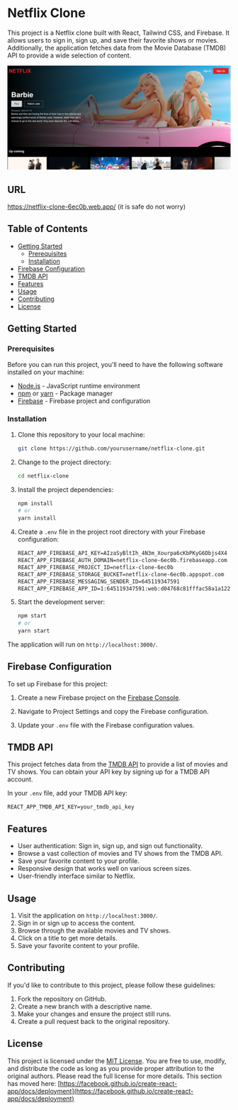 
# Netflix Clone

This project is a Netflix clone built with React, Tailwind CSS, and Firebase. It allows users to sign in, sign up, and save their favorite shows or movies. Additionally, the application fetches data from the Movie Database (TMDB) API to provide a wide selection of content.

![Screenshot](src/images/screenshot.png)
## URL

https://netflix-clone-6ec0b.web.app/
(it is safe do not worry)

## Table of Contents

- [Getting Started](#getting-started)
  - [Prerequisites](#prerequisites)
  - [Installation](#installation)
- [Firebase Configuration](#firebase-configuration)
- [TMDB API](#tmdb-api)
- [Features](#features)
- [Usage](#usage)
- [Contributing](#contributing)
- [License](#license)

## Getting Started

### Prerequisites

Before you can run this project, you'll need to have the following software installed on your machine:

- [Node.js](https://nodejs.org/) - JavaScript runtime environment
- [npm](https://www.npmjs.com/) or [yarn](https://classic.yarnpkg.com/en/) - Package manager
- [Firebase](https://firebase.google.com/) - Firebase project and configuration

### Installation

1. Clone this repository to your local machine:

   ```bash
   git clone https://github.com/yourusername/netflix-clone.git
   ```

2. Change to the project directory:

   ```bash
   cd netflix-clone
   ```

3. Install the project dependencies:

   ```bash
   npm install
   # or
   yarn install
   ```

4. Create a `.env` file in the project root directory with your Firebase configuration:

   ```env
   REACT_APP_FIREBASE_API_KEY=AIzaSyBltIh_4N3m_Xourpa6cKbPKyG6Dbjs4X4
   REACT_APP_FIREBASE_AUTH_DOMAIN=netflix-clone-6ec0b.firebaseapp.com
   REACT_APP_FIREBASE_PROJECT_ID=netflix-clone-6ec0b
   REACT_APP_FIREBASE_STORAGE_BUCKET=netflix-clone-6ec0b.appspot.com
   REACT_APP_FIREBASE_MESSAGING_SENDER_ID=645119347591
   REACT_APP_FIREBASE_APP_ID=1:645119347591:web:d04768c81fffac58a1a122
   ```

5. Start the development server:

   ```bash
   npm start
   # or
   yarn start
   ```

The application will run on `http://localhost:3000/`.

## Firebase Configuration

To set up Firebase for this project:

1. Create a new Firebase project on the [Firebase Console](https://console.firebase.google.com/).

2. Navigate to Project Settings and copy the Firebase configuration.

3. Update your `.env` file with the Firebase configuration values.

## TMDB API

This project fetches data from the [TMDB API](https://www.themoviedb.org/documentation/api) to provide a list of movies and TV shows. You can obtain your API key by signing up for a TMDB API account.

In your `.env` file, add your TMDB API key:

```env
REACT_APP_TMDB_API_KEY=your_tmdb_api_key
```

## Features

- User authentication: Sign in, sign up, and sign out functionality.
- Browse a vast collection of movies and TV shows from the TMDB API.
- Save your favorite content to your profile.
- Responsive design that works well on various screen sizes.
- User-friendly interface similar to Netflix.

## Usage

1. Visit the application on `http://localhost:3000/`.
2. Sign in or sign up to access the content.
3. Browse through the available movies and TV shows.
4. Click on a title to get more details.
5. Save your favorite content to your profile.

## Contributing

If you'd like to contribute to this project, please follow these guidelines:

1. Fork the repository on GitHub.
2. Create a new branch with a descriptive name.
3. Make your changes and ensure the project still runs.
4. Create a pull request back to the original repository.

## License

This project is licensed under the [MIT License](LICENSE). You are free to use, modify, and distribute the code as long as you provide proper attribution to the original authors. Please read the full license for more details.
This section has moved here: [https://facebook.github.io/create-react-app/docs/deployment](https://facebook.github.io/create-react-app/docs/deployment)


